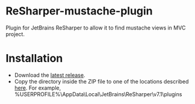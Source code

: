 ReSharper-mustache-plugin
=========================

Plugin for JetBrains ReSharper to allow it to find mustache views in MVC project.

Installation
============
- Download the [latest release](https://github.com/taschmidt/ReSharper-mustache-plugin/releases).
- Copy the directory inside the ZIP file to one of the locations described [here](http://confluence.jetbrains.com/display/ReSharper/1.5+Deployment+%28R7%29).
  For example, %USERPROFILE%\AppData\Local\JetBrains\ReSharper\v7.1\plugins
  
